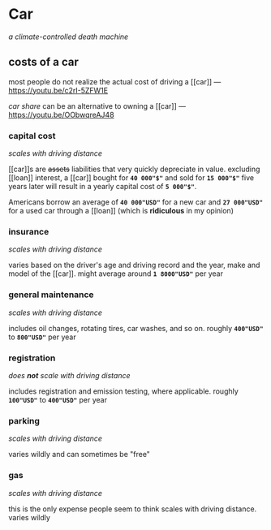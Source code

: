 # Car

_a climate-controlled death machine_

## costs of a car

most people do not realize the actual cost of driving a [[car]] &mdash; <https://youtu.be/c2rI-5ZFW1E>

_car share_ can be an alternative to owning a [[car]] &mdash; <https://youtu.be/OObwqreAJ48>

### capital cost

_scales with driving distance_

[[car]]s are ~~assets~~ liabilities that very quickly depreciate in value. excluding [[loan]] interest, a [[car]] bought for **`40 000"$"`** and sold for **`15 000"$"`** five years later will result in a yearly capital cost of **`5 000"$"`**.

Americans borrow an average of **`40 000"USD"`** for a new car and **`27 000"USD"`** for a used car through a [[loan]] (which is **ridiculous** in my opinion)

### insurance

_scales with driving distance_

varies based on the driver's age and driving record and the year, make and model of the [[car]]. might average around **`1 8000"USD"`** per year

### general maintenance

_scales with driving distance_

includes oil changes, rotating tires, car washes, and so on. roughly **`400"USD"`** to **`800"USD"`** per year

### registration

_does **not** scale with driving distance_

includes registration and emission testing, where applicable. roughly **`100"USD"`** to **`400"USD"`** per year

### parking

_scales with driving distance_

varies wildly and can sometimes be "free"

### gas

_scales with driving distance_

this is the only expense people seem to think scales with driving distance. varies wildly
